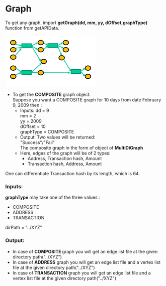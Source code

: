 # Graph
To get any graph, import 
<b>getGraph(dd, mm, yy, dOffset,graphType)</b> function from getAPIData. 
<br>

![Image of Composite graph](composite.png)
* To get the <b>COMPOSITE</b> graph object: <br>
 Suppose you want a COMPOSITE graph for 10 days from date February 9, 2009 then :<br>
    * Inputs: 
dd = 9  <br>
mm = 2 <br>
yy = 2009  <br>
dOffset = 10 <br>
graphType = COMPOSITE
    * Output:
Two values will be returned:<br>
 "Success"/"Fail"<br>
 The composite graph in the form of object of <b>MultiDiGraph</b>
    * Here, edges of the graph will be of 2 types:
        * Address, Transaction hash, Amount
        * Transaction hash, Address, Amount

One can differentiate Transaction hash by its length, which is 64.
   


<h3>Inputs: </h3>
<b>graphType</b> may take one of the three values :<br>
<ul>
<li>COMPOSITE
<li>ADDRESS
<li>TRANSACTION
</ul>
dirPath = "../XYZ"

<h3>Output:</h3>
<ul>
<li>
In case of <b>COMPOSITE </b> graph you will get an edge list file at the given directory path("../XYZ")
<br>
<li>
In case of <b>ADDRESS</b> graph you will get an edge list file and a vertex list file at the given directory path("../XYZ")
<br>
<li>
In case of <b>TRANSACTION</b> graph you will get an edge list file and a vertex list file at the given directory path("../XYZ")
</ul>